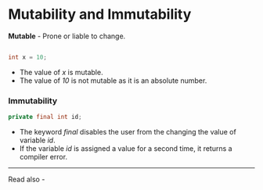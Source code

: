 # Mutability and Immutability

**Mutable** - Prone or liable to change.

```java

int x = 10;
```

- The value of *x* is mutable.
- The value of *10* is not mutable as it is an absolute number.


### Immutability

```java 
private final int id;
```

- The keyword *final* disables the user from the changing the value of variable *id*.
- If the variable *id* is assigned a value for a second time, it returns a compiler error.




---
Read also - 